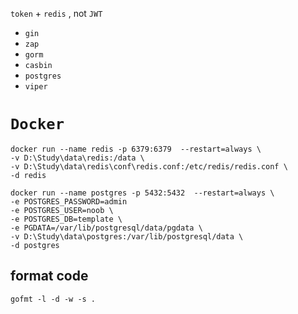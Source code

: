 `token` + `redis` , not `JWT` 
- `gin`
- `zap`
- `gorm`
- `casbin`
- `postgres`
- `viper`

# `Docker`
```shell
docker run --name redis -p 6379:6379  --restart=always \
-v D:\Study\data\redis:/data \
-v D:\Study\data\redis\conf\redis.conf:/etc/redis/redis.conf \
-d redis
```

```shell
docker run --name postgres -p 5432:5432  --restart=always \ 
-e POSTGRES_PASSWORD=admin 
-e POSTGRES_USER=noob \
-e POSTGRES_DB=template \
-e PGDATA=/var/lib/postgresql/data/pgdata \
-v D:\Study\data\postgres:/var/lib/postgresql/data \
-d postgres
```

## format code
```shell
gofmt -l -d -w -s .
```